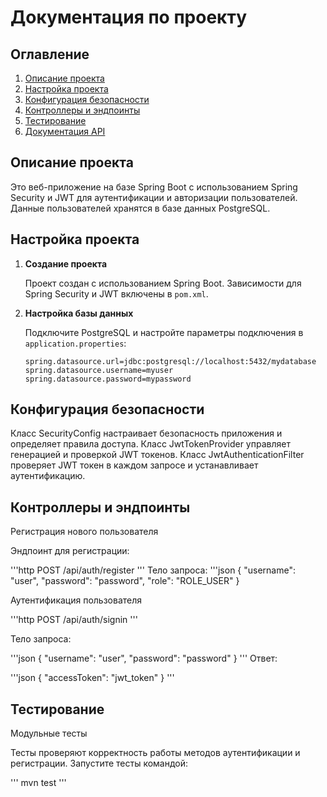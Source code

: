 # Документация по проекту

## Оглавление

1. [Описание проекта](#описание-проекта)
2. [Настройка проекта](#настройка-проекта)
3. [Конфигурация безопасности](#конфигурация-безопасности)
4. [Контроллеры и эндпоинты](#контроллеры-и-эндпоинты)
5. [Тестирование](#тестирование)
6. [Документация API](#документация-api)

## Описание проекта

Это веб-приложение на базе Spring Boot с использованием Spring Security и JWT для аутентификации и авторизации пользователей. Данные пользователей хранятся в базе данных PostgreSQL.

## Настройка проекта

1. **Создание проекта**

   Проект создан с использованием Spring Boot. Зависимости для Spring Security и JWT включены в `pom.xml`.

2. **Настройка базы данных**

   Подключите PostgreSQL и настройте параметры подключения в `application.properties`:

   ```properties
   spring.datasource.url=jdbc:postgresql://localhost:5432/mydatabase
   spring.datasource.username=myuser
   spring.datasource.password=mypassword
   
## Конфигурация безопасности

Класс SecurityConfig настраивает безопасность приложения и определяет правила доступа.
Класс JwtTokenProvider управляет генерацией и проверкой JWT токенов.
Класс JwtAuthenticationFilter проверяет JWT токен в каждом запросе и устанавливает аутентификацию.

## Контроллеры и эндпоинты
Регистрация нового пользователя

Эндпоинт для регистрации:

'''http
POST /api/auth/register
'''
Тело запроса:
'''json
{
    "username": "user",
    "password": "password",
    "role": "ROLE_USER"
}

Аутентификация пользователя

'''http
POST /api/auth/signin
'''

Тело запроса:

'''json
{
    "username": "user",
    "password": "password"
}
'''
Ответ:

'''json
{
    "accessToken": "jwt_token"
}
'''

## Тестирование
Модульные тесты

Тесты проверяют корректность работы методов аутентификации и регистрации. Запустите тесты командой:

'''
mvn test
'''



